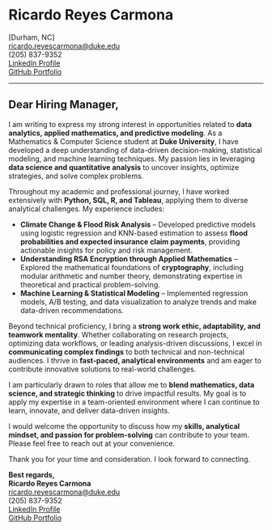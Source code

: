 # Ricardo Reyes Carmona  
[Durham, NC]  
ricardo.reyescarmona@duke.edu  
(205) 837-9352  
[LinkedIn Profile](https://www.linkedin.com/in/ricardoreyescarmona/)  
[GitHub Portfolio](https://github.com/rreyesc18/Data-Analytics-Portfolio)  

---

## **Dear Hiring Manager,**  

I am writing to express my strong interest in opportunities related to **data analytics, applied mathematics, and predictive modeling**. As a Mathematics & Computer Science student at **Duke University**, I have developed a deep understanding of data-driven decision-making, statistical modeling, and machine learning techniques. My passion lies in leveraging **data science and quantitative analysis** to uncover insights, optimize strategies, and solve complex problems.  

Throughout my academic and professional journey, I have worked extensively with **Python, SQL, R, and Tableau**, applying them to diverse analytical challenges. My experience includes:  

- **Climate Change & Flood Risk Analysis** – Developed predictive models using logistic regression and KNN-based estimation to assess **flood probabilities and expected insurance claim payments**, providing actionable insights for policy and risk management.  
- **Understanding RSA Encryption through Applied Mathematics** – Explored the mathematical foundations of **cryptography**, including modular arithmetic and number theory, demonstrating expertise in theoretical and practical problem-solving.  
- **Machine Learning & Statistical Modeling** – Implemented regression models, A/B testing, and data visualization to analyze trends and make data-driven recommendations.  

Beyond technical proficiency, I bring a **strong work ethic, adaptability, and teamwork mentality**. Whether collaborating on research projects, optimizing data workflows, or leading analysis-driven discussions, I excel in **communicating complex findings** to both technical and non-technical audiences. I thrive in **fast-paced, analytical environments** and am eager to contribute innovative solutions to real-world challenges.  

I am particularly drawn to roles that allow me to **blend mathematics, data science, and strategic thinking** to drive impactful results. My goal is to apply my expertise in a team-oriented environment where I can continue to learn, innovate, and deliver data-driven insights.  

I would welcome the opportunity to discuss how my **skills, analytical mindset, and passion for problem-solving** can contribute to your team. Please feel free to reach out at your convenience.  

Thank you for your time and consideration. I look forward to connecting.  

**Best regards,**  
**Ricardo Reyes Carmona**  
[ricardo.reyescarmona@duke.edu](mailto:ricardo.reyescarmona@duke.edu)  
(205) 837-9352  
[LinkedIn Profile](https://www.linkedin.com/in/ricardoreyescarmona/)  
[GitHub Portfolio](https://github.com/rreyesc18/Data-Analytics-Portfolio) 
